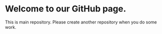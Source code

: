 # Welcome to our GitHub page.
This is main repository. Please create another repository when you do some work.
